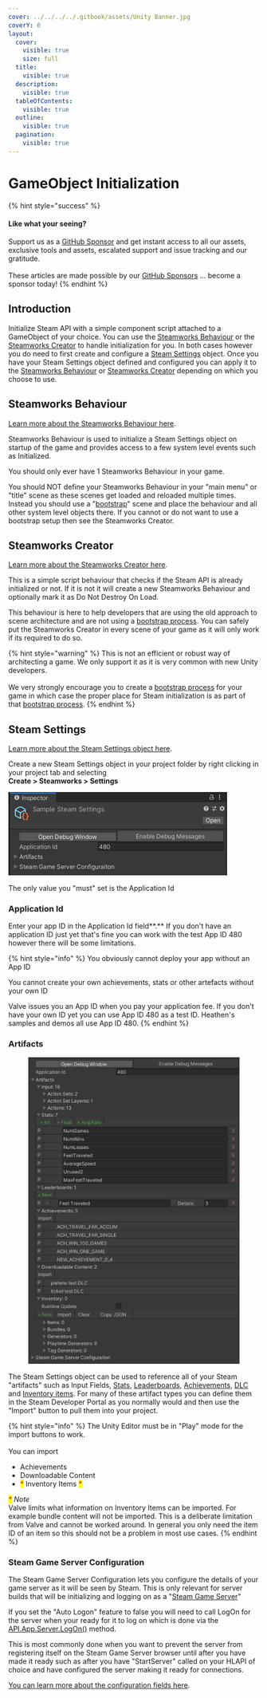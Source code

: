 ```yaml
---
cover: ../../../../.gitbook/assets/Unity Banner.jpg
coverY: 0
layout:
  cover:
    visible: true
    size: full
  title:
    visible: true
  description:
    visible: true
  tableOfContents:
    visible: true
  outline:
    visible: true
  pagination:
    visible: true
---
```


# GameObject Initialization

{% hint style="success" %}
#### Like what your seeing?

Support us as a [GitHub Sponsor](../../../../become-a-sponsor/) and get instant access to all our assets, exclusive tools and assets, escalated support and issue tracking and our gratitude.\
\
These articles are made possible by our [GitHub Sponsors](../../../../become-a-sponsor/) ... become a sponsor today!
{% endhint %}

## Introduction

Initialize Steam API with a simple component script attached to a GameObject of your choice. You can use the [Steamworks Behaviour](../components/steamworks-behaviour.md) or the [Steamworks Creator](../components/steamworks-creator.md) to handle initialization for you. In both cases however you do need to first create and configure a [Steam Settings](../../objects/classes/steam-settings/) object. Once you have your Steam Settings object defined and configured you can apply it to the [Steamworks Behaviour](../components/steamworks-behaviour.md) or [Steamworks Creator](../components/steamworks-creator.md) depending on which you choose to use.

## Steamworks Behaviour

[Learn more about the Steamworks Behaviour here](gameobject-initialization.md#steamworks-behaviour).

Steamworks Behaviour is used to initialize a Steam Settings object on startup of the game and provides access to a few system level events such as Initialized.&#x20;

You should only ever have 1 Steamworks Behaviour in your game.

You should NOT define your Steamworks Behaviour in your "main menu" or "title" scene as these scenes get loaded and reloaded multiple times. Instead you should use a "[bootstrap](../../../../company/design/bootstrap-scene.md)" scene and place the behaviour and all other system level objects there. If you cannot or do not want to use a bootstrap setup then see the Steamworks Creator.

## Steamworks Creator

[Learn more about the Steamworks Creator here](../components/steamworks-creator.md).

This is a simple script behaviour that checks if the Steam API is already initialized or not. If it is not it will create a new Steamworks Behaviour and optionally mark it as Do Not Destroy On Load.&#x20;

This behaviour is here to help developers that are using the old approach to scene architecture and are not using a [bootstrap process](../../../../company/design/bootstrap-scene.md). You can safely put the Steamworks Creator in every scene of your game as it will only work if its required to do so.

{% hint style="warning" %}
This is not an efficient or robust way of architecting a game. We only support it as it is very common with new Unity developers.\
\
We very strongly encourage you to create a [bootstrap process](../../../../company/design/bootstrap-scene.md) for your game in which case the proper place for Steam initialization is as part of that [bootstrap process](../../../../company/design/bootstrap-scene.md).
{% endhint %}

## Steam Settings

[Learn more about the Steam Settings object here](../../objects/classes/steam-settings/).

Create a new Steam Settings object in your project folder by right clicking in your project tab and selecting\
**Create > Steamworks > Settings**

![](<../../../../.gitbook/assets/image (158) (1) (1) (1) (1).png>)

The only value you "must" set is the Application Id

### Application Id

Enter your app ID in the Application Id field**.**  If you don't have an application ID just yet that's fine you can work with the test App ID 480 however there will be some limitations.&#x20;

{% hint style="info" %}
You obviously cannot deploy your app without an App ID

You cannot create your own achievements, stats or other artefacts without your own ID



Valve issues you an App ID when you pay your application fee. If you don't have your own ID yet you can use App ID 480 as a test ID. Heathen's samples and demos all use App ID 480.
{% endhint %}

### Artifacts

<figure><img src="../../../../.gitbook/assets/image (3) (5).png" alt=""><figcaption></figcaption></figure>

The Steam Settings object can be used to reference all of your Steam "artifacts" such as Input Fields, [Stats](../../../../company/steam/steamworks/stats-object.md), [Leaderboards](../../../../company/steam/steamworks/leaderboard-object/), [Achievements](../../../../steam/achievements.md), [DLC ](../../../../steam/downloadable-content-object.md)and [Inventory items](../../../../company/steam/steamworks/inventory/). For many of these artifact types you can define them in the Steam Developer Portal as you normally would and then use the "Import" button to pull them into your project.

{% hint style="info" %}
The Unity Editor must be in "Play" mode for the import buttons to work.\
\
You can import

* Achievements
* Downloadable Content&#x20;
* <mark style="color:red;">\*</mark> Inventory Items <mark style="color:red;">\*</mark>



&#x20;_<mark style="color:red;">\*</mark> Note_\
Valve limits what information on Inventory Items can be imported. For example bundle content will not be imported. This is a deliberate limitation from Valve and cannot be worked around. In general you only need the item ID of an item so this should not be a problem in most use cases.
{% endhint %}

### Steam Game Server Configuration

The Steam Game Server Configuration lets you configure the details of your game server as it will be seen by Steam. This is only relevant for server builds that will be initializing and logging on as a "[Steam Game Server](../../../../company/steam/steamworks/multiplayer/game-server-browser/)"

If you set the "Auto Logon" feature to false you will need to call LogOn for the server when your ready for it to log on which is done via the [API.App.Server.LogOn()](../../api-extensions/app.server.md#logon) method.

This is most commonly done when you want to prevent the server from registering itself on the Steam Game Server browser until after you have made it ready such as after you have "StartServer" called on your HLAPI of choice and have configured the server making it ready for connections.

[You can learn more about the configuration fields here](../../objects/classes/steam-game-server-configuration.md).

